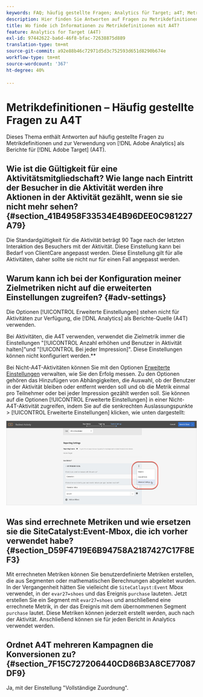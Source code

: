 ```yaml
---
keywords: FAQ; häufig gestellte Fragen; Analytics für Target; a4T; Metrik; Metrikdefinitionen
description: Hier finden Sie Antworten auf Fragen zu Metrikdefinitionen und zur Verwendung von Analytics für [!DNL Target] (A4T). A4T lets you use Analytics reporting with Adobe [!DNL Target] Aktivitäten.
title: Wo finde ich Informationen zu Metrikdefinitionen mit A4T?
feature: Analytics for Target (A4T)
exl-id: 97442622-ba6d-46f8-bfac-72638875d889
translation-type: tm+mt
source-git-commit: a92e88b46c72971d5d3c752593d651d8290b674e
workflow-type: tm+mt
source-wordcount: '367'
ht-degree: 40%

---
```


# Metrikdefinitionen – Häufig gestellte Fragen zu A4T

Dieses Thema enthält Antworten auf häufig gestellte Fragen zu Metrikdefinitionen und zur Verwendung von [!DNL Adobe Analytics] als Berichte für [!DNL Adobe Target] (A4T).

## Wie ist die Gültigkeit für eine Aktivitätsmitgliedschaft? Wie lange nach Eintritt der Besucher in die Aktivität werden ihre Aktionen in der Aktivität gezählt, wenn sie sie nicht mehr sehen? {#section_41B4958F33534E4B96DEE0C981227A79}

Die Standardgültigkeit für die Aktivität beträgt 90 Tage nach der letzten Interaktion des Besuchers mit der Aktivität. Diese Einstellung kann bei Bedarf von ClientCare angepasst werden. Diese Einstellung gilt für alle Aktivitäten, daher sollte sie nicht nur für einen Fall angepasst werden.

## Warum kann ich bei der Konfiguration meiner Zielmetriken nicht auf die erweiterten Einstellungen zugreifen? {#adv-settings}

Die Optionen [!UICONTROL Erweiterte Einstellungen] stehen nicht für Aktivitäten zur Verfügung, die [!DNL Analytics] als Berichte-Quelle (A4T) verwenden.

Bei Aktivitäten, die A4T verwenden, verwendet die Zielmetrik immer die Einstellungen &quot;[!UICONTROL Anzahl erhöhen und Benutzer in Aktivität halten]&quot;und &quot;[!UICONTROL Bei jeder Impression]&quot;. Diese Einstellungen können nicht konfiguriert werden.**

Bei Nicht-A4T-Aktivitäten können Sie mit den Optionen [Erweiterte Einstellungen](/help/c-activities/r-success-metrics/success-metrics.md#section_7CE95A2FA8F5438E936C365A6D43BC5B) verwalten, wie Sie den Erfolg messen. Zu den Optionen gehören das Hinzufügen von Abhängigkeiten, die Auswahl, ob der Benutzer in der Aktivität bleiben oder entfernt werden soll und ob die Metrik einmal pro Teilnehmer oder bei jeder Impression gezählt werden soll. Sie können auf die Optionen [!UICONTROL Erweiterte Einstellungen] in einer Nicht-A4T-Aktivität zugreifen, indem Sie auf die senkrechten Auslassungspunkte > [!UICONTROL Erweiterte Einstellungen] klicken, wie unten dargestellt:

![Erweiterte Einstellungen](/help/c-activities/r-success-metrics/assets/advanced-settings.png)

## Was sind errechnete Metriken und wie ersetzen sie die SiteCatalyst:Event-Mbox, die ich vorher verwendet habe?   {#section_D59F4719E6B94758A2187427C17F8EF3}

Mit errechneten Metriken können Sie benutzerdefinierte Metriken erstellen, die aus Segmenten oder mathematischen Berechnungen abgeleitet wurden. In der Vergangenheit hätten Sie vielleicht die `SiteCatlayst:Event` Mbox verwendet, in der `evar27=shoes` und das Ereignis `purchase` lauteten. Jetzt erstellen Sie ein Segment mit `evar27=shoes` und anschließend eine errechnete Metrik, in der das Ereignis mit dem übernommenen Segment `purchase` lautet. Diese Metriken können jederzeit erstellt werden, auch nach der Aktivität. Anschließend können sie für jeden Bericht in Analytics verwendet werden.

## Ordnet A4T mehreren Kampagnen die Konversionen zu?   {#section_7F15C727206440CD86B3A8CE77087DF9}

Ja, mit der Einstellung &quot;Vollständige Zuordnung&quot;.

